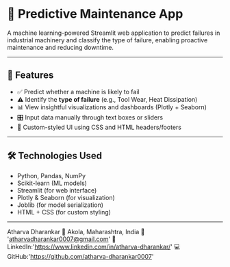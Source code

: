 # 🔧 Predictive Maintenance App

A machine learning-powered Streamlit web application to predict failures in industrial machinery and classify the type of failure, enabling proactive maintenance and reducing downtime.

---

## 🚀 Features

- ✅ Predict whether a machine is likely to fail
- ⚠️ Identify the **type of failure** (e.g., Tool Wear, Heat Dissipation)
- 📊 View insightful visualizations and dashboards (Plotly + Seaborn)
- 🎛️ Input data manually through text boxes or sliders
- 🎨 Custom-styled UI using CSS and HTML headers/footers

---

## 🛠️ Technologies Used

- Python, Pandas, NumPy
- Scikit-learn (ML models)
- Streamlit (for web interface)
- Plotly & Seaborn (for visualization)
- Joblib (for model serialization)
- HTML + CSS (for custom styling)

---

Atharva Dharankar
📍 Akola, Maharashtra, India
📧 'atharvadharankar0007@gmail.com'
🔗 LinkedIn:'https://www.linkedin.com/in/atharva-dharankar/'
💻 GitHub:'https://github.com/atharva-dharankar0007'

